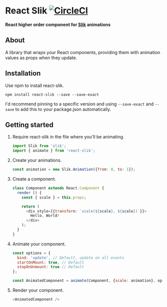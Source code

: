 # React Slik [![CircleCI](https://circleci.com/gh/JakeSidSmith/react-slik.svg?style=svg)](https://circleci.com/gh/JakeSidSmith/react-slik)

**React higher order component for [Slik](https://github.com/jakesidsmith/slik) animations**

## About

A library that wraps your React components, providing them with animation values as props when they update.

## Installation

Use npm to install react-slik.

```shell
npm install react-slik --save --save-exact
```

I'd recommend pinning to a specific version and using `--save-exact` and `--save` to add this to your package.json automatically.

## Getting started

1. Require react-slik in the file where you'll be animating.

    ```javascript
    import Slik from 'slik';
    import { animate } from 'react-slik';
    ```

1. Create your animations.

    ```javascript
    const animation = new Slik.Animation({from: 0, to: 1});
    ```

1. Create a component.

    ```javascript
    class Component extends React.Component {
      render () {
        const { scale } = this.props;

        return (
          <div style={{transform: `scale(${scale}, ${scale})`}}>
            Hello, World!
          </div>
        );
      }
    }
    ```

1. Animate your component.

    ```javascript
    const options = {
      bind: 'update', // Default, update on all events
      startOnMount: true, // Default
      stopOnUnmount: true // Default
    };

    const AnimatedComponent = animate(Component, {scale: animation}, options);
    ```

1. Render your component.

    ```javascript
    <AnimatedComponent />
    ```
